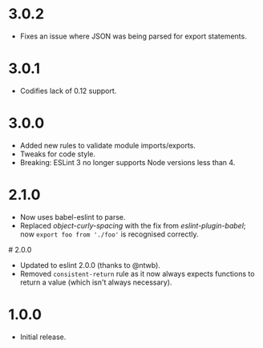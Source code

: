 # 3.0.2

* Fixes an issue where JSON was being parsed for export statements.

# 3.0.1

* Codifies lack of 0.12 support.

# 3.0.0

* Added new rules to validate module imports/exports.
* Tweaks for code style.
* Breaking: ESLint 3 no longer supports Node versions less than 4.

# 2.1.0

* Now uses babel-eslint to parse.
* Replaced *object-curly-spacing* with the fix from *eslint-plugin-babel*; now
  `export foo from './foo'` is recognised correctly.

# 2.0.0

* Updated to eslint 2.0.0 (thanks to @ntwb).
* Removed `consistent-return` rule as it now always expects functions to
  return a value (which isn't always necessary).

# 1.0.0

* Initial release.
